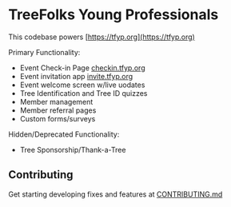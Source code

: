 # TreeFolks Young Professionals

This codebase powers [https://tfyp.org](https://tfyp.org)

Primary Functionality:

- Event Check-in Page [checkin.tfyp.org](https://checkin.tfyp.org)
- Event invitation app [invite.tfyp.org](https://invite.tfyp.org)
- Event welcome screen w/live uodates
- Tree Identification and Tree ID quizzes
- Member management
- Member referral pages
- Custom forms/surveys

Hidden/Deprecated Functionality:

- Tree Sponsorship/Thank-a-Tree

## Contributing

Get starting developing fixes and features at [CONTRIBUTING.md](CONTRIBUTING.md)
